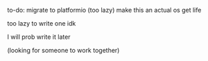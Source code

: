 to-do: migrate to platformio (too lazy)
make this an actual os
get life

too lazy to write one idk

I will prob write it later

(looking for someone to work together)
